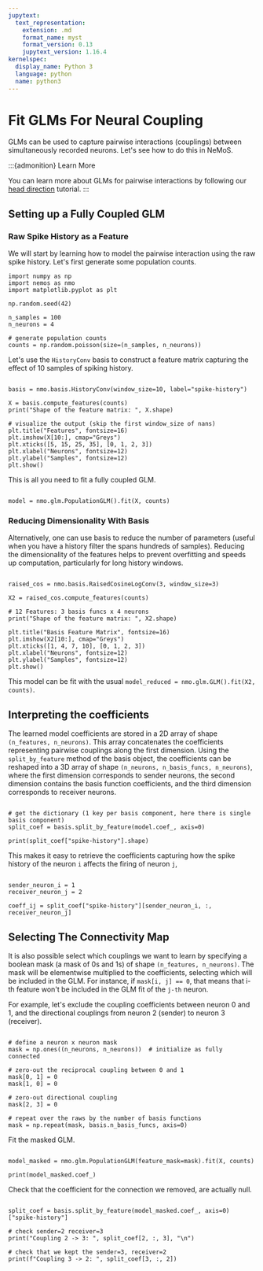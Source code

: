 ```yaml
---
jupytext:
  text_representation:
    extension: .md
    format_name: myst
    format_version: 0.13
    jupytext_version: 1.16.4
kernelspec:
  display_name: Python 3
  language: python
  name: python3
---
```


# Fit GLMs For Neural Coupling

GLMs can be used to capture pairwise interactions (couplings) between simultaneously recorded neurons. Let's see how to do this in NeMoS.

:::{admonition} Learn More

You can learn more about GLMs for pairwise interactions by following our [head direction](head-direction-tutorial) tutorial.
:::


## Setting up a Fully Coupled GLM

### Raw Spike History as a Feature

We will start by learning how to model the pairwise interaction using the raw spike history. Let's first generate some 
population counts.

```{code-cell} ipython3
import numpy as np
import nemos as nmo
import matplotlib.pyplot as plt

np.random.seed(42)

n_samples = 100
n_neurons = 4

# generate population counts
counts = np.random.poisson(size=(n_samples, n_neurons))

```

Let's use the `HistoryConv` basis to construct a feature matrix capturing the effect of 10 samples of spiking history.

```{code-cell} ipython3

basis = nmo.basis.HistoryConv(window_size=10, label="spike-history")

X = basis.compute_features(counts)
print("Shape of the feature matrix: ", X.shape)

# visualize the output (skip the first window_size of nans)
plt.title("Features", fontsize=16)
plt.imshow(X[10:], cmap="Greys")
plt.xticks([5, 15, 25, 35], [0, 1, 2, 3])
plt.xlabel("Neurons", fontsize=12)
plt.ylabel("Samples", fontsize=12)
plt.show()
```

This is all you need to fit a fully coupled GLM.

```{code-cell} ipython3

model = nmo.glm.PopulationGLM().fit(X, counts)
```

### Reducing Dimensionality With Basis

Alternatively, one can use basis to reduce the number of parameters (useful when you have a history filter the spans hundreds of samples).
Reducing the dimensionality of the features helps to prevent overfitting and speeds up computation, particularly for long history windows.

```{code-cell} ipython3

raised_cos = nmo.basis.RaisedCosineLogConv(3, window_size=3)

X2 = raised_cos.compute_features(counts)

# 12 Features: 3 basis funcs x 4 neurons
print("Shape of the feature matrix: ", X2.shape)

plt.title("Basis Feature Matrix", fontsize=16)
plt.imshow(X2[10:], cmap="Greys")
plt.xticks([1, 4, 7, 10], [0, 1, 2, 3])
plt.xlabel("Neurons", fontsize=12)
plt.ylabel("Samples", fontsize=12)
plt.show()
```

This model can be fit with the usual `model_reduced = nmo.glm.GLM().fit(X2, counts)`.

## Interpreting the coefficients

The learned model coefficients are stored in a 2D array of shape `(n_features, n_neurons)`. This array concatenates the coefficients representing pairwise couplings along the first dimension. Using the `split_by_feature` method of the basis object, the coefficients can be reshaped into a 3D array of shape `(n_neurons, n_basis_funcs, n_neurons)`, where the first dimension corresponds to sender neurons, the second dimension contains the basis function coefficients, and the third dimension corresponds to receiver neurons.

```{code-cell} ipython3

# get the dictionary (1 key per basis component, here there is single basis component)
split_coef = basis.split_by_feature(model.coef_, axis=0)

print(split_coef["spike-history"].shape)
```

This makes it easy to retrieve the coefficients capturing how the spike history of the neuron `i` affects the firing of neuron `j`, 

```{code-cell} ipython3

sender_neuron_i = 1
receiver_neuron_j = 2

coeff_ij = split_coef["spike-history"][sender_neuron_i, :, receiver_neuron_j]

```


## Selecting The Connectivity Map

It is also possible select which couplings we want to learn by specifying a boolean mask (a mask of 0s and 1s) of shape `(n_features, n_neurons)`. The mask will be elementwise multiplied to the coefficients, selecting which will be included in the GLM.
For instance, if `mask[i, j] == 0`, that means that i-th feature won't be included in the GLM fit of the `j-th` neuron.

For example, let's exclude the coupling coefficients between neuron 0 and 1, and the directional couplings from neuron 2 (sender) to neuron 3 (receiver).

```{code-cell} ipython3

# define a neuron x neuron mask
mask = np.ones((n_neurons, n_neurons))  # initialize as fully connected

# zero-out the reciprocal coupling between 0 and 1
mask[0, 1] = 0
mask[1, 0] = 0

# zero-out directional coupling
mask[2, 3] = 0

# repeat over the raws by the number of basis functions
mask = np.repeat(mask, basis.n_basis_funcs, axis=0)
```

Fit the masked GLM.

```{code-cell} ipython3

model_masked = nmo.glm.PopulationGLM(feature_mask=mask).fit(X, counts)

print(model_masked.coef_)

```

Check that the coefficient for the connection we removed, are actually null.

```{code-cell} ipython3

split_coef = basis.split_by_feature(model_masked.coef_, axis=0)["spike-history"]

# check sender=2 receiver=3
print("Coupling 2 -> 3: ", split_coef[2, :, 3], "\n")

# check that we kept the sender=3, receiver=2
print(f"Coupling 3 -> 2: ", split_coef[3, :, 2])
```




